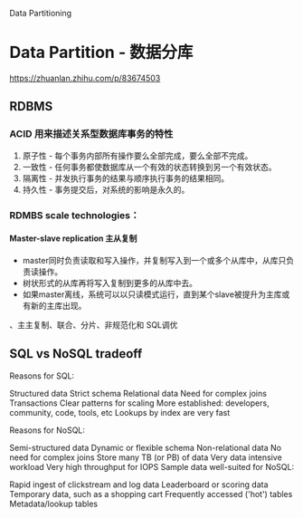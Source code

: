 Data Partitioning
# Data Partition - 数据分库

https://zhuanlan.zhihu.com/p/83674503

## RDBMS
### ACID 用来描述关系型数据库事务的特性
1. 原子性 - 每个事务内部所有操作要么全部完成，要么全部不完成。
2. 一致性 - 任何事务都使数据库从一个有效的状态转换到另一个有效状态。
3. 隔离性 - 并发执行事务的结果与顺序执行事务的结果相同。
4. 持久性 - 事务提交后，对系统的影响是永久的。

### RDMBS scale technologies：

#### Master-slave replication 主从复制
- master同时负责读取和写入操作，并复制写入到一个或多个从库中，从库只负责读操作。
- 树状形式的从库再将写入复制到更多的从库中去。
- 如果master离线，系统可以以只读模式运行，直到某个slave被提升为主库或有新的主库出现。




、主主复制、联合、分片、非规范化和 SQL调优


## SQL vs NoSQL tradeoff
Reasons for SQL:

Structured data
Strict schema
Relational data
Need for complex joins
Transactions
Clear patterns for scaling
More established: developers, community, code, tools, etc
Lookups by index are very fast

Reasons for NoSQL:

Semi-structured data
Dynamic or flexible schema
Non-relational data
No need for complex joins
Store many TB (or PB) of data
Very data intensive workload
Very high throughput for IOPS
Sample data well-suited for NoSQL:

Rapid ingest of clickstream and log data
Leaderboard or scoring data
Temporary data, such as a shopping cart
Frequently accessed ('hot') tables
Metadata/lookup tables